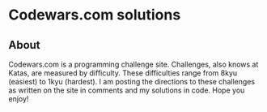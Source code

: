 # Codewars.com solutions

## About

Codewars.com is a programming challenge site. Challenges, also knows at Katas,
are measured by difficulty. These difficulties range from 8kyu (easiest) to 1kyu (hardest).
I am posting the directions to these challenges as written on the site in
comments and my solutions in code. Hope you enjoy!